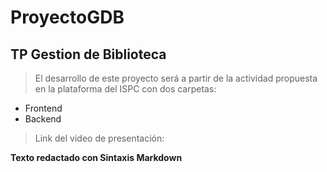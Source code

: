 # ProyectoGDB

## TP Gestion de Biblioteca

>El desarrollo de este proyecto será a partir de la actividad propuesta en la plataforma del ISPC con dos carpetas:

* Frontend
* Backend

>Link del video de presentación: 

**Texto redactado con Sintaxis Markdown**


